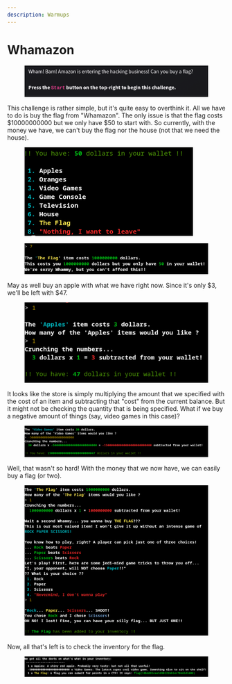 ```yaml
---
description: Warmups
---
```


# Whamazon

<figure><img src="../../../.gitbook/assets/image (3) (1).png" alt=""><figcaption></figcaption></figure>

This challenge is rather simple, but it's quite easy to overthink it. All we have to do is buy the flag from "Whamazon".  The only issue is that the flag costs $10000000000 but we only have $50 to start with. So currently, with the money we have, we can't buy the flag nor the house (not that we need the house).

<figure><img src="../../../.gitbook/assets/Screenshot from 2024-10-05 21-58-57.png" alt=""><figcaption></figcaption></figure>

<figure><img src="../../../.gitbook/assets/Screenshot from 2024-10-05 21-59-21.png" alt=""><figcaption></figcaption></figure>

May as well buy an apple with what we have right now. Since it's only $3, we'll be left with $47.

<figure><img src="../../../.gitbook/assets/Screenshot from 2024-10-05 22-00-05.png" alt=""><figcaption></figcaption></figure>

It looks like the store is simply multiplying the amount that we specified with the cost of an item and subtracting that "cost" from the current balance. But it might not be checking the quantity that is being specified. What if we buy a negative amount of things (say, video games in this case)?

<figure><img src="../../../.gitbook/assets/Screenshot from 2024-10-05 22-00-55.png" alt=""><figcaption></figcaption></figure>

Well, that wasn't so hard! With the money that we now have, we can easily buy a flag (or two).

<figure><img src="../../../.gitbook/assets/Screenshot from 2024-10-05 22-01-44.png" alt=""><figcaption></figcaption></figure>

Now, all that's left is to check the inventory for the flag.

<figure><img src="../../../.gitbook/assets/Screenshot from 2024-10-05 22-02-28.png" alt=""><figcaption></figcaption></figure>
